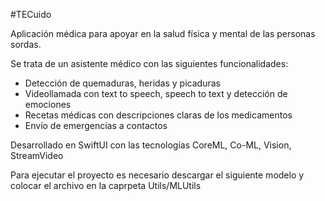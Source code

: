   #TECuido

Aplicación médica para apoyar en la salud física y mental de las personas sordas.

Se trata de un asistente médico con las siguientes funcionalidades:
- Detección de quemaduras, heridas y picaduras
- Videollamada con text to speech, speech to text y detección de emociones
- Recetas médicas con descripciones claras de los medicamentos
- Envío de emergencias a contactos

Desarrollado en SwiftUI con las tecnologías CoreML, Co-ML, Vision, StreamVideo

Para ejecutar el proyecto es necesario descargar el siguiente modelo y colocar el archivo en la caprpeta Utils/MLUtils
